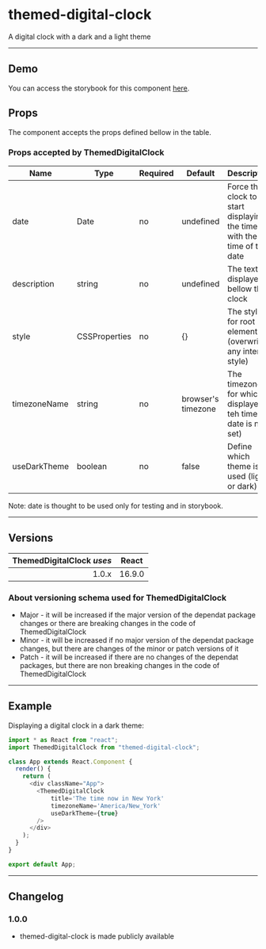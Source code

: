 # themed-digital-clock

A digital clock with a dark and a light theme

---

## Demo

You can access the storybook for this component [here](https://iulian-radu-at.github.io/themed-digital-clock/).

## Props

The component accepts the props defined bellow in the table.

### Props accepted by ThemedDigitalClock

| Name         | Type          | Required | Default            | Description                                                             |
|--------------|---------------|----------|--------------------|-------------------------------------------------------------------------|
| date         | Date          | no       | undefined          | Force the clock to start displaying the time with the time of this date |
| description  | string        | no       | undefined          | The text displayed bellow the clock                                     |
| style        | CSSProperties | no       | {}                 | The style for root element (overwrite any internal style)               |
| timezoneName | string        | no       | browser's timezone | The timezone for which is displayed teh time (if date is not set)       |
| useDarkTheme | boolean       | no       | false              | Define which theme is used (light or dark)                              |

Note: date is thought to be used only for testing and in storybook.

---

## Versions

| ThemedDigitalClock _uses_ | React  |
|--------------------------:|:------:|
|                     1.0.x | 16.9.0 |

### About versioning schema used for ThemedDigitalClock

- Major - it will be increased if the major version of the dependat package changes or there are breaking changes in the code of ThemedDigitalClock
- Minor - it will be increased if no major version of the dependat package changes, but there are changes of the minor or patch versions of it
- Patch - it will be increased if there are no changes of the dependat packages, but there are non breaking changes in the code of ThemedDigitalClock

---

## Example

Displaying a digital clock in a dark theme:

```js
import * as React from "react";
import ThemedDigitalClock from "themed-digital-clock";

class App extends React.Component {
  render() {
    return (
      <div className="App">
        <ThemedDigitalClock
            title='The time now in New York'
            timezoneName='America/New_York'
            useDarkTheme={true}
        />
      </div>
    );
  }
}

export default App;
```

---

## Changelog

### 1.0.0

- themed-digital-clock is made publicly available


